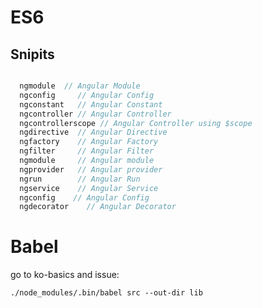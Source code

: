 # ES6

## Snipits

```javascript

  ngmodule  // Angular Module
  ngconfig     // Angular Config
  ngconstant   // Angular Constant
  ngcontroller // Angular Controller
  ngcontrollerscope // Angular Controller using $scope
  ngdirective  // Angular Directive
  ngfactory    // Angular Factory
  ngfilter     // Angular Filter
  ngmodule     // Angular module
  ngprovider   // Angular provider
  ngrun        // Angular Run
  ngservice    // Angular Service
  ngconfig    // Angular Config
  ngdecorator    // Angular Decorator

```

# Babel

go to ko-basics and issue:

`./node_modules/.bin/babel src --out-dir lib`